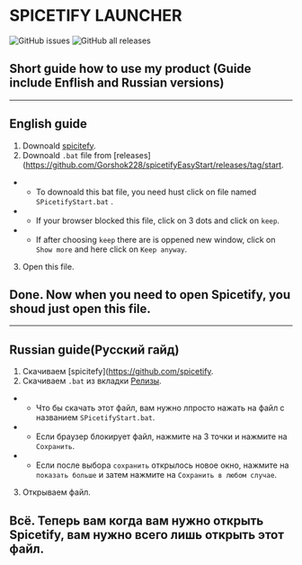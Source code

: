 # SPICETIFY LAUNCHER
![GitHub issues](https://img.shields.io/github/issues/Gorshok228/SpicetifyLauncher?color=red)   ![GitHub all releases](https://img.shields.io/github/downloads/Gorshok228/SpicetifyLauncher/total?color=orange)
## Short guide how to use my product (Guide include Enflish and Russian versions)
___

## English guide
1. Downoald [spicitefy](https://github.com/spicetify).
2. Downoald `.bat` file from [releases](https://github.com/Gorshok228/spicetifyEasyStart/releases/tag/start.
+    + To downoald this bat file, you need hust click on file named `SPicetifyStart.bat` .  
+    + If your browser blocked this file, click on 3 dots and click on `keep`.
+    + If after choosing `keep` there are is oppened new window, click on `Show more` and here click on `Keep anyway`.
3. Open this file.

## Done. Now when you need to open Spicetify, you shoud just open this file. 

______

## Russian guide(Русский гайд)
1. Скачиваем [spicitefy](https://github.com/spicetify.
2. Скачиваем `.bat` из вкладки [Релизы](https://github.com/Gorshok228/spicetifyEasyStart/releases/tag/start).
+   + Что бы скачать этот файл, вам нужно лпросто нажать на файл с названием `SPicetifyStart.bat`.
+   + Если браузер блокирует файл, нажмите на 3 точки и нажмите на `Сохранить`.
+   + Если после выбора `сохранить` открылось новое окно, нажмите на `показать больше` и затем нажмите на `Сохранить в любом случае`.
3. Открываем файл.

## Всё. Теперь вам когда вам нужно открыть Spicetify, вам нужно всего лишь открыть этот файл. 
